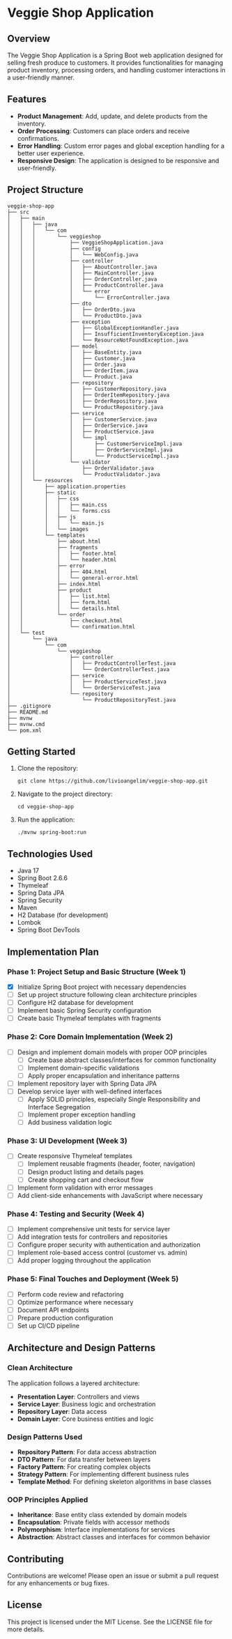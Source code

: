 # Veggie Shop Application

## Overview
The Veggie Shop Application is a Spring Boot web application designed for selling fresh produce to customers. It provides functionalities for managing product inventory, processing orders, and handling customer interactions in a user-friendly manner.

## Features
- **Product Management**: Add, update, and delete products from the inventory.
- **Order Processing**: Customers can place orders and receive confirmations.
- **Error Handling**: Custom error pages and global exception handling for a better user experience.
- **Responsive Design**: The application is designed to be responsive and user-friendly.

## Project Structure
```
veggie-shop-app
├── src
│   ├── main
│   │   ├── java
│   │   │   └── com
│   │   │       └── veggieshop
│   │   │           ├── VeggieShopApplication.java
│   │   │           ├── config
│   │   │           │   └── WebConfig.java
│   │   │           ├── controller
│   │   │           │   ├── AboutController.java
│   │   │           │   ├── MainController.java
│   │   │           │   ├── OrderController.java
│   │   │           │   ├── ProductController.java
│   │   │           │   └── error
│   │   │           │       └── ErrorController.java
│   │   │           ├── dto
│   │   │           │   ├── OrderDto.java
│   │   │           │   └── ProductDto.java
│   │   │           ├── exception
│   │   │           │   ├── GlobalExceptionHandler.java
│   │   │           │   ├── InsufficientInventoryException.java
│   │   │           │   └── ResourceNotFoundException.java
│   │   │           ├── model
│   │   │           │   ├── BaseEntity.java
│   │   │           │   ├── Customer.java
│   │   │           │   ├── Order.java
│   │   │           │   ├── OrderItem.java
│   │   │           │   └── Product.java
│   │   │           ├── repository
│   │   │           │   ├── CustomerRepository.java
│   │   │           │   ├── OrderItemRepository.java
│   │   │           │   ├── OrderRepository.java
│   │   │           │   └── ProductRepository.java
│   │   │           ├── service
│   │   │           │   ├── CustomerService.java
│   │   │           │   ├── OrderService.java
│   │   │           │   ├── ProductService.java
│   │   │           │   └── impl
│   │   │           │       ├── CustomerServiceImpl.java
│   │   │           │       ├── OrderServiceImpl.java
│   │   │           │       └── ProductServiceImpl.java
│   │   │           └── validator
│   │   │               ├── OrderValidator.java
│   │   │               └── ProductValidator.java
│   │   └── resources
│   │       ├── application.properties
│   │       ├── static
│   │       │   ├── css
│   │       │   │   ├── main.css
│   │       │   │   └── forms.css
│   │       │   ├── js
│   │       │   │   └── main.js
│   │       │   └── images
│   │       └── templates
│   │           ├── about.html
│   │           ├── fragments
│   │           │   ├── footer.html
│   │           │   └── header.html
│   │           ├── error
│   │           │   ├── 404.html
│   │           │   └── general-error.html
│   │           ├── index.html
│   │           ├── product
│   │           │   ├── list.html
│   │           │   ├── form.html
│   │           │   └── details.html
│   │           └── order
│   │               ├── checkout.html
│   │               └── confirmation.html
│   └── test
│       └── java
│           └── com
│               └── veggieshop
│                   ├── controller
│                   │   ├── ProductControllerTest.java
│                   │   └── OrderControllerTest.java
│                   ├── service
│                   │   ├── ProductServiceTest.java
│                   │   └── OrderServiceTest.java
│                   └── repository
│                       └── ProductRepositoryTest.java
├── .gitignore
├── README.md
├── mvnw
├── mvnw.cmd
└── pom.xml
```

## Getting Started
1. Clone the repository:
   ```
   git clone https://github.com/livioangelim/veggie-shop-app.git
   ```
2. Navigate to the project directory:
   ```
   cd veggie-shop-app
   ```
3. Run the application:
   ```
   ./mvnw spring-boot:run
   ```

## Technologies Used
- Java 17
- Spring Boot 2.6.6
- Thymeleaf
- Spring Data JPA
- Spring Security
- Maven
- H2 Database (for development)
- Lombok
- Spring Boot DevTools

## Implementation Plan

### Phase 1: Project Setup and Basic Structure (Week 1)
- [x] Initialize Spring Boot project with necessary dependencies
- [ ] Set up project structure following clean architecture principles
- [ ] Configure H2 database for development
- [ ] Implement basic Spring Security configuration
- [ ] Create basic Thymeleaf templates with fragments

### Phase 2: Core Domain Implementation (Week 2)
- [ ] Design and implement domain models with proper OOP principles
  - [ ] Create base abstract classes/interfaces for common functionality
  - [ ] Implement domain-specific validations
  - [ ] Apply proper encapsulation and inheritance patterns
- [ ] Implement repository layer with Spring Data JPA
- [ ] Develop service layer with well-defined interfaces
  - [ ] Apply SOLID principles, especially Single Responsibility and Interface Segregation
  - [ ] Implement proper exception handling
  - [ ] Add business validation logic

### Phase 3: UI Development (Week 3)
- [ ] Create responsive Thymeleaf templates
  - [ ] Implement reusable fragments (header, footer, navigation)
  - [ ] Design product listing and details pages
  - [ ] Create shopping cart and checkout flow
- [ ] Implement form validation with error messages
- [ ] Add client-side enhancements with JavaScript where necessary

### Phase 4: Testing and Security (Week 4)
- [ ] Implement comprehensive unit tests for service layer
- [ ] Add integration tests for controllers and repositories
- [ ] Configure proper security with authentication and authorization
- [ ] Implement role-based access control (customer vs. admin)
- [ ] Add proper logging throughout the application

### Phase 5: Final Touches and Deployment (Week 5)
- [ ] Perform code review and refactoring
- [ ] Optimize performance where necessary
- [ ] Document API endpoints
- [ ] Prepare production configuration
- [ ] Set up CI/CD pipeline

## Architecture and Design Patterns

### Clean Architecture
The application follows a layered architecture:
- **Presentation Layer**: Controllers and views
- **Service Layer**: Business logic and orchestration
- **Repository Layer**: Data access
- **Domain Layer**: Core business entities and logic

### Design Patterns Used
- **Repository Pattern**: For data access abstraction
- **DTO Pattern**: For data transfer between layers
- **Factory Pattern**: For creating complex objects
- **Strategy Pattern**: For implementing different business rules
- **Template Method**: For defining skeleton algorithms in base classes

### OOP Principles Applied
- **Inheritance**: Base entity class extended by domain models
- **Encapsulation**: Private fields with accessor methods
- **Polymorphism**: Interface implementations for services
- **Abstraction**: Abstract classes and interfaces for common behavior

## Contributing
Contributions are welcome! Please open an issue or submit a pull request for any enhancements or bug fixes.

## License
This project is licensed under the MIT License. See the LICENSE file for more details.
